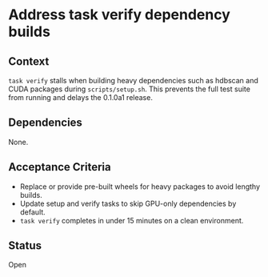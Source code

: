 # Address task verify dependency builds

## Context
`task verify` stalls when building heavy dependencies such as hdbscan and CUDA
packages during `scripts/setup.sh`. This prevents the full test suite from
running and delays the 0.1.0a1 release.

## Dependencies

None.

## Acceptance Criteria
- Replace or provide pre-built wheels for heavy packages to avoid lengthy
  builds.
- Update setup and verify tasks to skip GPU-only dependencies by default.
- `task verify` completes in under 15 minutes on a clean environment.

## Status
Open

